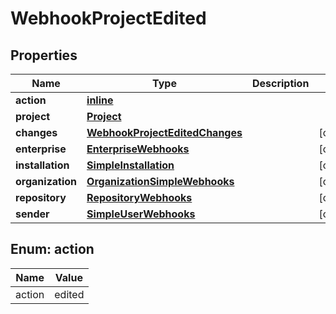 
# WebhookProjectEdited

## Properties
Name | Type | Description | Notes
------------ | ------------- | ------------- | -------------
**action** | [**inline**](#Action) |  | 
**project** | [**Project**](Project.md) |  | 
**changes** | [**WebhookProjectEditedChanges**](WebhookProjectEditedChanges.md) |  |  [optional]
**enterprise** | [**EnterpriseWebhooks**](EnterpriseWebhooks.md) |  |  [optional]
**installation** | [**SimpleInstallation**](SimpleInstallation.md) |  |  [optional]
**organization** | [**OrganizationSimpleWebhooks**](OrganizationSimpleWebhooks.md) |  |  [optional]
**repository** | [**RepositoryWebhooks**](RepositoryWebhooks.md) |  |  [optional]
**sender** | [**SimpleUserWebhooks**](SimpleUserWebhooks.md) |  |  [optional]


<a id="Action"></a>
## Enum: action
Name | Value
---- | -----
action | edited



